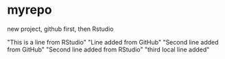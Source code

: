 # myrepo
new project, github first, then Rstudio

"This is a line from RStudio"
"Line added from GitHub"
"Second line added from GitHub"
"Second line added from RStudio"
"third local line added"